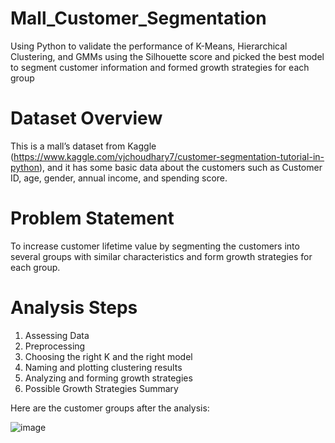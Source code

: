 # Mall_Customer_Segmentation

Using Python to validate the performance of K-Means, Hierarchical Clustering, and GMMs using the Silhouette score and picked the best model to segment customer information and formed growth strategies for each group

# Dataset Overview
This is a mall’s dataset from Kaggle (https://www.kaggle.com/vjchoudhary7/customer-segmentation-tutorial-in-python), and it has some basic data about the customers such as Customer ID, age, gender, annual income, and spending score.

# Problem Statement
To increase customer lifetime value by segmenting the customers into several groups with similar characteristics and form growth strategies for each group.

# Analysis Steps
1. Assessing Data
2. Preprocessing
3. Choosing the right K and the right model
4. Naming and plotting clustering results
5. Analyzing and forming growth strategies
6. Possible Growth Strategies Summary

Here are the customer groups after the analysis:

![image](https://user-images.githubusercontent.com/47337257/151678853-eb7329ad-1fdf-4003-8323-fa41f3cd9071.png)
